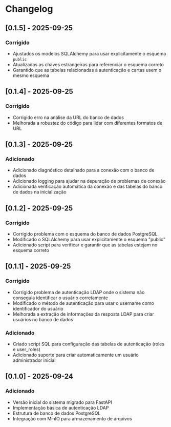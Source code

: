 # Changelog

## [0.1.5] - 2025-09-25
### Corrigido
- Ajustados os modelos SQLAlchemy para usar explicitamente o esquema `public`
- Atualizadas as chaves estrangeiras para referenciar o esquema correto
- Garantido que as tabelas relacionadas à autenticação e cartas usem o mesmo esquema

## [0.1.4] - 2025-09-25
### Corrigido
- Corrigido erro na análise da URL do banco de dados
- Melhorada a robustez do código para lidar com diferentes formatos de URL

## [0.1.3] - 2025-09-25
### Adicionado
- Adicionado diagnóstico detalhado para a conexão com o banco de dados
- Adicionado logging para ajudar na depuração de problemas de conexão
- Adicionada verificação automática da conexão e das tabelas do banco de dados na inicialização

## [0.1.2] - 2025-09-25
### Corrigido
- Corrigido problema com o esquema do banco de dados PostgreSQL
- Modificado o SQLAlchemy para usar explicitamente o esquema "public"
- Adicionado script para verificar e garantir que as tabelas estejam no esquema correto

## [0.1.1] - 2025-09-25
### Corrigido
- Corrigido problema de autenticação LDAP onde o sistema não conseguia identificar o usuário corretamente
- Modificado o método de autenticação para usar o username como identificador do usuário
- Melhorada a extração de informações da resposta LDAP para criar usuários no banco de dados

### Adicionado
- Criado script SQL para configuração das tabelas de autenticação (roles e user_roles)
- Adicionado suporte para criar automaticamente um usuário administrador inicial

## [0.1.0] - 2025-09-24
### Adicionado
- Versão inicial do sistema migrado para FastAPI
- Implementação básica de autenticação LDAP
- Estrutura de banco de dados PostgreSQL
- Integração com MinIO para armazenamento de arquivos

